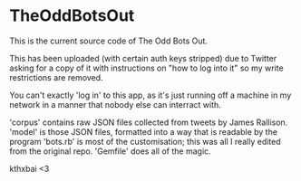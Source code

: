 # TheOddBotsOut

This is the current source code of The Odd Bots Out.

This has been uploaded (with certain auth keys stripped) due to Twitter asking for a copy of it with instructions on "how to log into it" so my write restrictions are removed.

You can't exactly 'log in' to this app, as it's just running off a machine in my network in a manner that nobody else can interract with.

'corpus' contains raw JSON files collected from tweets by James Rallison.
'model' is those JSON files, formatted into a way that is readable by the program
'bots.rb' is most of the customisation; this was all I really edited from the original repo.
'Gemfile' does all of the magic.

kthxbai <3
